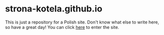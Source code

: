 # strona-kotela.github.io
This is just a repository for a Polish site.
Don't know what else to write here, so have a great day!
You can click [here](strona-kotela.github.io) to enter the site.
